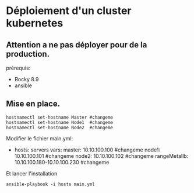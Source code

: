 # Déploiement d'un cluster kubernetes

## Attention a ne pas déployer pour de la production.

prérequis:

- Rocky 8.9
- ansible


## Mise en place.

```shell
hostnamectl set-hostname Master #changeme
hostnamectl set-hostname Node1  #changeme
hostnamectl set-hostname Node2  #changeme
```

Modifier le fichier main.yml:

- hosts: servers
  vars:
    master: 10.10.100.100 #changeme
    node1: 10.10.100.101 #changeme
    node2: 10.10.100.102 #changeme
    rangeMetallb: 10.10.100.180-10.10.100.230  #changeme


Et lancer l'installation
  
```shell
ansible-playbook -i hosts main.yml
```
